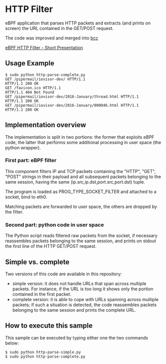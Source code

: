 # HTTP Filter

eBPF application that parses HTTP packets and extracts (and prints on screen) the URL contained in the GET/POST request.

The code was improved and merged into [bcc](https://github.com/iovisor/bcc/tree/master/examples/networking/http_filter)

[eBPF HTTP Filter - Short Presentation](ebpf_http_filter-short.pdf)

## Usage Example


    $ sudo python http-parse-complete.py 
    GET /pipermail/iovisor-dev/ HTTP/1.1
    HTTP/1.1 200 OK
    GET /favicon.ico HTTP/1.1
    HTTP/1.1 404 Not Found
    GET /pipermail/iovisor-dev/2016-January/thread.html HTTP/1.1
    HTTP/1.1 200 OK
    GET /pipermail/iovisor-dev/2016-January/000046.html HTTP/1.1
    HTTP/1.1 200 OK


## Implementation overview

The implementation is split in two portions: the former that exploits eBPF code, the latter that performs some additional processing in user space (the python wrapper).

### First part: eBPF filter
This component filters IP and TCP packets containing the "HTTP", "GET", "POST" strings in their payload and all subsequent packets belonging to the same session, having the same (ip.src,ip.dst,port.src,port.dst) tuple.

The program is loaded as PROG_TYPE_SOCKET_FILTER and attached to a socket, bind to eth0.

Matching packets are forwarded to user space, the others are dropped by the filter.

### Second part: python code in user space
The Python script reads filtered raw packets from the socket, if necessary reassembles packets belonging to the same session, and prints on stdout the first line of the HTTP GET/POST request.

## Simple vs. complete

Two versions of this code are available in this repository:

* simple version: it does not handle URLs that span across multiple packets. For instance, if the URL is too long it shows only the portion contained in the first packet.
* complete version: it is able to cope with URLs spanning across multiple packets; if such a situation is detected, the code reassembles packets belonging to the same session and prints the complete URL.

## How to execute this sample

This sample can be executed by typing either one the two commands below:
 
    $ sudo python http-parse-simple.py
    $ sudo python http-parse-complete.py
